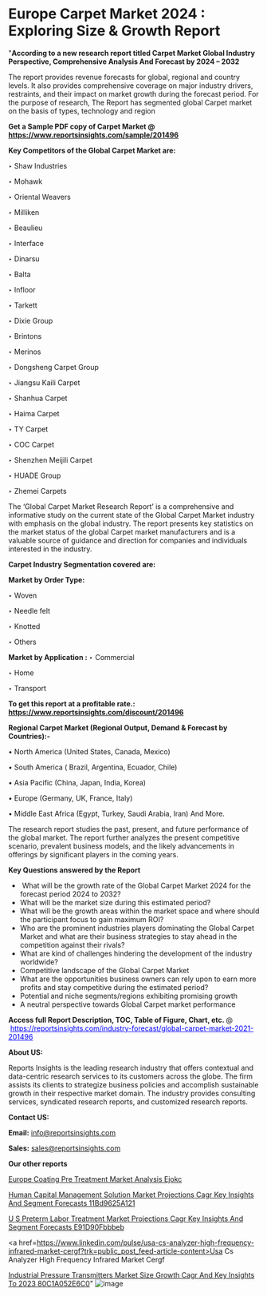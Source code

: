 # Europe Carpet Market 2024 : Exploring Size & Growth Report

"<strong>According to a new research report titled Carpet Market Global Industry Perspective, Comprehensive Analysis And Forecast by 2024 – 2032</strong>

The report provides revenue forecasts for global, regional and country levels. It also provides comprehensive coverage on major industry drivers, restraints, and their impact on market growth during the forecast period. For the purpose of research, The Report has segmented global Carpet market on the basis of types, technology and region

<strong>Get a Sample PDF copy of Carpet Market </strong><strong>@<a href=https://www.reportsinsights.com/sample/201496 style=color:#0000ff;> https://www.reportsinsights.com/sample/201496</a></strong></font>

<strong>Key Competitors of the Global Carpet Market are:</strong>

‣ Shaw Industries

‣ Mohawk

‣ Oriental Weavers

‣ Milliken

‣ Beaulieu

‣ Interface

‣ Dinarsu

‣ Balta

‣ Infloor

‣ Tarkett

‣ Dixie Group

‣ Brintons

‣ Merinos

‣ Dongsheng Carpet Group

‣ Jiangsu Kaili Carpet

‣ Shanhua Carpet

‣ Haima Carpet

‣ TY Carpet

‣ COC Carpet

‣ Shenzhen Meijili Carpet

‣ HUADE Group

‣ Zhemei Carpets

The ‘Global Carpet Market Research Report’ is a comprehensive and informative study on the current state of the Global Carpet Market industry with emphasis on the global industry. The report presents key statistics on the market status of the global Carpet market manufacturers and is a valuable source of guidance and direction for companies and individuals interested in the industry.

<strong>Carpet Industry Segmentation covered are:</strong>

<strong>Market by Order Type: </strong>

‣ Woven

‣ Needle felt

‣ Knotted

‣ Others

<strong>Market by Application :</strong>
 ‣ Commercial

‣ Home

‣ Transport

<strong>To get this report at a profitable rate.: <a href=https://www.reportsinsights.com/discount/201496 style=color:#0000ff;>https://www.reportsinsights.com/discount/201496</a></strong></font>

<strong>Regional Carpet Market (Regional Output, Demand &amp; Forecast by Countries):-</strong>

• North America (United States, Canada, Mexico)

• South America ( Brazil, Argentina, Ecuador, Chile)

• Asia Pacific (China, Japan, India, Korea)

• Europe (Germany, UK, France, Italy)

• Middle East Africa (Egypt, Turkey, Saudi Arabia, Iran) And More.

The research report studies the past, present, and future performance of the global market. The report further analyzes the present competitive scenario, prevalent business models, and the likely advancements in offerings by significant players in the coming years.

<strong>Key Questions answered by the Report</strong>
<ul>
  <li> What will be the growth rate of the Global Carpet Market 2024 for the forecast period 2024 to 2032?</li>
  <li>What will be the market size during this estimated period?</li>
  <li>What will be the growth areas within the market space and where should the participant focus to gain maximum ROI?</li>
  <li>Who are the prominent industries players dominating the Global Carpet Market and what are their business strategies to stay ahead in the competition against their rivals?</li>
  <li>What are kind of challenges hindering the development of the industry worldwide?</li>
  <li>Competitive landscape of the Global Carpet Market</li>
  <li>What are the opportunities business owners can rely upon to earn more profits and stay competitive during the estimated period?</li>
  <li>Potential and niche segments/regions exhibiting promising growth</li>
  <li>A neutral perspective towards Global Carpet market performance</li>
</ul>
<strong>Access full Report Description, TOC, Table of Figure, Chart, etc. </strong>@  <a href=https://reportsinsights.com/industry-forecast/global-carpet-market-2021-201496 style=color:#0000ff;>https://reportsinsights.com/industry-forecast/global-carpet-market-2021-201496</a></font>

<strong><strong>About US</strong>:</strong>

Reports Insights is the leading research industry that offers contextual and data-centric research services to its customers across the globe. The firm assists its clients to strategize business policies and accomplish sustainable growth in their respective market domain. The industry provides consulting services, syndicated research reports, and customized research reports.

<strong>Contact US:</strong>

<p class=""""><b>Email:</b> <a href=mailto:info@reportsinsights.com>info@reportsinsights.com</a></p>
<p class=""""><b>Sales:</b> <a href=mailto:sales@reportsinsights.com>sales@reportsinsights.com</a></p>

<strong>Our other reports</strong>

<a href=https://www.linkedin.com/pulse/europe-coating-pre-treatment-market-analysis-ejokc/>Europe Coating Pre Treatment Market Analysis Ejokc</a>

<a href=https://medium.com/@ruchikakadam73/human-capital-management-solution-market-projections-cagr-key-insights-and-segment-forecasts-11bd9625a121>Human Capital Management Solution Market Projections Cagr Key Insights And Segment Forecasts 11Bd9625A121</a>

<a href=https://medium.com/@khalunansh/u-s-preterm-labor-treatment-market-projections-cagr-key-insights-and-segment-forecasts-e91d90fbbbeb>U S Preterm Labor Treatment Market Projections Cagr Key Insights And Segment Forecasts E91D90Fbbbeb</a>

<a href=https://www.linkedin.com/pulse/usa-cs-analyzer-high-frequency-infrared-market-cergf?trk=public_post_feed-article-content>Usa Cs Analyzer High Frequency Infrared Market Cergf</a>

<a href=https://medium.com/@anjalimore4366343/industrial-pressure-transmitters-market-size-growth-cagr-and-key-insights-to-2023-80c1a052e6c0>Industrial Pressure Transmitters Market Size Growth Cagr And Key Insights To 2023 80C1A052E6C0</a>"
![image](https://github.com/Reportsinsights123/RIgrowth/assets/158415881/3c2ff0ae-7a49-4261-9feb-66f0085ba932)
